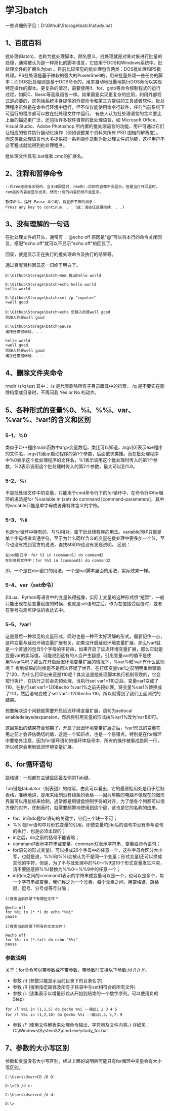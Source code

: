# 学习batch

一些详细例子见：D:\Github\Storage\batch\study.bat

## 1、百度百科
批处理(Batch)，也称为批处理脚本。顾名思义，批处理就是对某对象进行批量的处理，通常被认为是一种简化的脚本语言，它应用于DOS和Windows系统中。批处理文件的扩展名为bat 。目前比较常见的批处理包含两类：DOS批处理和PS批处理。PS批处理是基于微软的强大的PowerShell的，用来批量处理一些任务的脚本；而DOS批处理则是基于DOS命令的，用来自动地批量地执行DOS命令以实现特定操作的脚本。更复杂的情况，需要使用if、for、goto等命令控制程式的运行过程，如同C、Basic等高级语言一样。如果需要实现更复杂的应用，利用外部程式是必要的，这包括系统本身提供的外部命令和第三方提供的工具或者软件。批处理程序虽然是在命令行环境中运行，但不仅仅能使用命令行软件，任何当前系统下可运行的程序都可以放在批处理文件中运行。
有些人认为批处理语言的含义要比上面的描述更广泛，还包括许多软件自带的批处理语言，如 Microsoft Office、Visual Studio、Adobe Photoshop 所内置的批处理语言的功能，用户可通过它们让相应的软件执行自动化操作（例如调整某个资料夹所有 PSD 图档的解析度）。 而这类批处理语言也大多提供把一系列操作录制为批处理文件的功能，这样用户不必写程式就能得到批处理程序。


批处理文件具有.bat或者.cmd的扩展名。


## 2、注释和暂停命令
```
::和rem还是有区别的，当关闭回显时，rem和::后的内容都不会显示。但是当打开回显时，rem后的内容会显示出来，然而::后的内容仍然不会显示。

暂停命令。运行 Pause 命令时，将显示下面的消息：
Press any key to continue. . .（或：请按任意键继续. . .)
```

## 3、没有理解的一句话
在批处理文件的开头，通常有：
@echo off
原因是"@"可以将本行的命令关闭回显，搭配"echo off"就可以不显示"echo off"的回显了。

回显，就是显示正在执行的批处理命令及执行的结果等。

通过百度百科回显这一词终于明白了。

```
D:\Github\Storage\batch>Rem 输出hello world

D:\Github\Storage\batch>echo hello world
hello world

D:\Github\Storage\batch>set /p "input=>"
>well good

D:\Github\Storage\batch>echo 您输入的是well good
您输入的是well good

D:\Github\Storage\batch>pause
请按任意键继续. . .

hello world
>well good
您输入的是well good
请按任意键继续. . .
```

## 4、删除文件夹命令
rmdir /s/q test 
其中： 
/s 是代表删除所有子目录跟其中的档案。 
/q 是不要它在删除档案或目录时，不再问我 Yes or No 的动作。 

## 5、各种形式的变量%0、%i、%%i、var、%var%、!var!的含义和区别

### 5-1、%0
类似于C++程序main函数中argv变量数组，类比可以知道，argv[0]表示exe程序的文件名，argv[1]表示启动程序的第1个参数，后面依次类推。而在批处理程序中%0表示这个批处理程序的文件名，%1表示调用这个批处理时传入的第1个参数，%2表示调用这个批处理时传入的第2个参数，最大可以到%9。

### 5-2、%i
不是批处理文件中的变量，只能用于cmd命令行下的for循环中，在命令行中for循环的语法是for %variable in (set) do command [command-parameters]，其中的variable只能是单字母或者非特殊含义的字符。

### 5-3、%ii
也是for循环中特有的，与%i相对，属于批处理程序的用法。variable同样只能是单个字母或者普通字符，至于为什么同样含义的变量在批处理中要多加一个%，至今也没有找到官方的说法，查找MSDN也没有发现说明。
区别：
```
在cmd窗口中：for %I in (command1) do command2 
在批处理文件中：for %%I in (command1) do command2
```
即，一个是在dos窗口的用法，一个是bat脚本里面的用法，实际效果一样。

### 5-4、var（set命令）
和Lua、Python等语言中的变量长得挺像，实际上变量的这种形式很“短暂”，一般只能出现在给变量赋值的时候，也就是set语句之后，作为左值接受赋值时，或者在等号右测可评估的表达式中。

### 5-5、!var!
这是最后一种常见的变量形式，同时也是一种不太好理解的形式，需要记住一点，这种变量与延迟环境变量扩展有关，如果没开启延迟环境变量扩展，那么!var!就是一个普通的包含5个字母的字符串，如果开启了延迟环境变量扩展，那么它就是变量var的实际值，可能说到这有的人会产生疑惑，引用变量var的值不是使用%var%吗？那么在开启延迟环境变量扩展的情况下，%var%和!var!有什么区别呢？
看到结果的时候是不是再次怀疑了世界，在打印变量var1之前明明重新赋值了120，为什么打印出来还是110呢？其实这是批处理脚本执行机制导致的，它会按行执行，在执行之前会先预处理，当执行set var1=110之后，变量var1变成了110，在执行set var1=120&echo %var1%之前先预处理，将变量%var1%替换成了110，然后语句变成了set var1=120&echo 110，所以就得到了我们上面测试的结果。

想要解决这个问题就需要开启延迟环境变量扩展，语句为setlocal enabledelayedexpansion，然后将引用变量的形式由%var1%改为!var1!即可。

这回输出的结果符合预期了，开启了延迟环境变量扩展之后，!var!形式的变量在用之前才会评估确切的值，这是一个知识点，也是一个易错点，特别是在for循环中要格外注意，因为for循环语句的循环体括号中，所有的操作被看成是同一行，所以经常会用到延迟环境变量扩展。

## 6、for循环语句
跳格键：一般都在主键盘区最左侧的Tab键。

Tab键是tabulator（制表键）的缩写，由此可以看出，它的最原始用处是用于绘制表格，准确地讲，是用来绘制没有线条的表格——因为早期的电脑不像现在的图形界面可以用鼠标来绘制，通常都是用键盘控制字符的对齐，为了使各个列都可以很方便的对齐，在制表时，就需要频繁地使用到这个键，这也是它的名称的由来。

- for、in和do是for语句的关键字，它们三个缺一不可；
- %%I是for语句中对形式变量的引用，即使变量l在do后的语句中没有参与语句的执行，也是必须出现的；
- in之后，do之前的括号不能省略；
- command1表示字符串或变量，command2表示字符串、变量或命令语句；
- for语句的形式变量I，可以换成26个字母中的任意一个，这些字母会区分大小写，也就是说，%%I和%%i会被认为不是同一个变量；形式变量I还可以换成其他的字符，但是，为了不与批处理中的%0～%9这10个形式变量发生冲突，请不要随意把%%I替换为%%0～%%9中的任意一个；
- in和do之间的command1表示的字符串或变量可以是一个，也可以是多个，每一个字符串或变量，我们称之为一个元素，每个元素之间，用空格键、跳格键、逗号、分号或等号分隔；

```
1)搜索当前目录下有哪些文件？

@echo off
for %%i in (*.*) do echo "%%i"
pause

2)搜索当前目录下所有的文本文件？

@echo off
for %%i in (*.txt) do echo "%%i"
pause
```

### 参数说明
关于：for命令可以带参数或不带参数，带参数时支持以下参数:/d /l /r /f。

- 参数 /d (参数只能显示当前目录下的目录名字)
- 参数 /R (搜索指定路径及所有子目录中与set相符合的所有文件)
- 参数 /L (该集表示以增量形式从开始到结束的一个数字序列。可以使用负的 Step)
```
for /l %%i in (1,1,5) do @echo %%i --输出1 2 3 4 5
for /l %%i in (1,2,10) do @echo %%i --输出1,3，5,7，9
```
- 参数 /F (使用文件解析来处理命令输出、字符串及文件内容。)
详细见：C:\Windows\System32\cmd.exe\study_for.bat



## 7、参数的大小写区别
参数和变量没有大小写区别，经过上面的说明后可能只有for循环中变量会有大小写区别。
```
C:\Users\User>CD /D D:

D:\>CD /d c:

C:\Users\User>cd /d d:

D:\>
```






